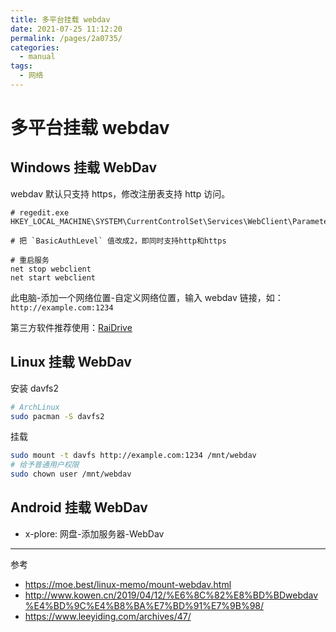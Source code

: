 ```yaml
---
title: 多平台挂载 webdav
date: 2021-07-25 11:12:20
permalink: /pages/2a0735/
categories:
  - manual
tags:
  - 网络
---
```


# 多平台挂载 webdav

## Windows 挂载 WebDav

webdav 默认只支持 https，修改注册表支持 http 访问。

```
# regedit.exe
HKEY_LOCAL_MACHINE\SYSTEM\CurrentControlSet\Services\WebClient\Parameters

# 把 `BasicAuthLevel` 值改成2，即同时支持http和https

# 重启服务
net stop webclient
net start webclient
```

此电脑-添加一个网络位置-自定义网络位置，输入 webdav 链接，如：`http://example.com:1234`

第三方软件推荐使用：[RaiDrive](https://www.raidrive.com/)



## Linux 挂载 WebDav

安装 davfs2

```sh
# ArchLinux
sudo pacman -S davfs2
```

挂载

```sh
sudo mount -t davfs http://example.com:1234 /mnt/webdav
# 给予普通用户权限
sudo chown user /mnt/webdav
```



## Android 挂载 WebDav

- x-plore: 网盘-添加服务器-WebDav

---

参考

- https://moe.best/linux-memo/mount-webdav.html
- http://www.kowen.cn/2019/04/12/%E6%8C%82%E8%BD%BDwebdav%E4%BD%9C%E4%B8%BA%E7%BD%91%E7%9B%98/
- https://www.leeyiding.com/archives/47/
